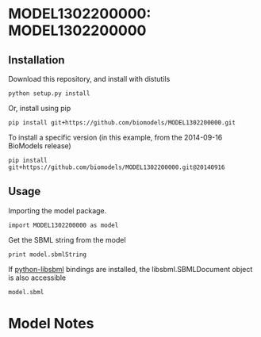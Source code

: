 # MODEL1302200000: MODEL1302200000

## Installation

Download this repository, and install with distutils

`python setup.py install`

Or, install using pip

`pip install git+https://github.com/biomodels/MODEL1302200000.git`

To install a specific version (in this example, from the 2014-09-16 BioModels release)

`pip install git+https://github.com/biomodels/MODEL1302200000.git@20140916`

## Usage

Importing the model package.

`import MODEL1302200000 as model`

Get the SBML string from the model

`print model.sbmlString`

If [python-libsbml](https://pypi.python.org/pypi/python-libsbml) bindings are
installed, the libsbml.SBMLDocument object is also accessible

`model.sbml`


# Model Notes



